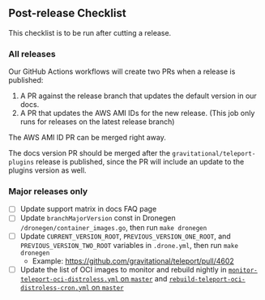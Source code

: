 ## Post-release Checklist

This checklist is to be run after cutting a release.

### All releases

Our GitHub Actions workflows will create two PRs when a release is published:

1. A PR against the release branch that updates the default version in our docs.
2. A PR that updates the AWS AMI IDs for the new release. (This job only runs
   for releases on the latest release branch)

The AWS AMI ID PR can be merged right away.

The docs version PR should be merged after the `gravitational/teleport-plugins` release
is published, since the PR will include an update to the plugins version as well.

### Major releases only

- [ ] Update support matrix in docs FAQ page
- [ ] Update `branchMajorVersion` const in Dronegen `/dronegen/container_images.go`, then run `make dronegen`
- [ ] Update `CURRENT_VERSION_ROOT`, `PREVIOUS_VERSION_ONE_ROOT`, and `PREVIOUS_VERSION_TWO_ROOT` variables in `.drone.yml`, then run `make dronegen`
  - Example: https://github.com/gravitational/teleport/pull/4602
- [ ] Update the list of OCI images to monitor and rebuild nightly in
  [`monitor-teleport-oci-distroless.yml` on `master`](https://github.com/gravitational/teleport.e/blob/master/.github/workflows/monitor-teleport-oci-distroless.yml) and
  [`rebuild-teleport-oci-distroless-cron.yml` on `master`](https://github.com/gravitational/teleport.e/blob/master/.github/workflows/rebuild-teleport-oci-distroless-cron.yml)
